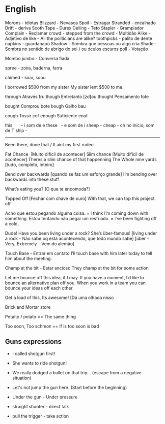 # English

Morons - idiotas
Blizzard - Nevasca
Spoil - Estragar
Stranded - encalhado
Drift - deriva
Scoth Tape - Durex
Ceiling - Teto
Stapler - Grampiador
Complain - Reclamar
crowd - stepped from the crowd - Multidão
Alike - Adjetivo de like - All the politicians are alike?
toothpicks - palito de dente
napkins - guardanapo
Shadow - Sombra que pessoas ou algo cria
Shade - Sombra no sentido de abrigo do sol / ou óculos escuros
poll - Votação

Mombo jumbo - Conversa fiada

spree - zona, baderna, farra

chimed - soar, soou


I borrowed $500 from my sister
My sister lent $500 to me.

 
through Através fru
though Entretanto [zd]ou
thought Pensamento fote

bought Comprou bote
bough Galho bau

cough Tossir cof
enough Suficiente enof



this       - i som de e
these   - e som de i
sheep -
cheap - ch no início, som de T
ship -

---------------------------------------------------------------------------------------------------------------------------------------

Been there, done that / It aint my first rodeo

Fat Chance  [Muito difícil de acontecer]
Slim chance [Muito difícil de acontecer] Theres a slim chance of that happenning
The Whole nine yards [tudo, completo, inteiro]

Bend over backwards [quando se faz um esforço grande]
I’m bending over backwards into these stuff

What’s eating you? [O que te encomoda?]

Topped Off [Fechar com chave de ouro]
With that, we can top this project off

Acho que estou pegando alguma coisa. = I think I’m coming down with something.
Estou tentando não pegar um resfriado. = I’ve been fighting off a cold.

Dude! Have you been living under a rock? She’s über-famous!
[living under a rock - Não sabe oq está acontecendo, que todo mundo sabe]
[über - Very, Extremely - Vem do alemão]

Touch Base - Entrar em contato
I’ll touch base with him later today to tell him about the meeting.

Champ at the bit - Estar ancioso
They champ at the bit for some action

Let me bounce off this idea, if I may.
If you have a moment, I’d like to bounce an alternative plan off you.
When you work in a team you can bounce your ideas off each other.

Get a load of this, Its awesome! [Dá uma olhada nisso


Brick and Mortar store

Potaito / potato == The same thing

Too soon, Too schmon == If is too soon is bad

## Guns expressions

- I called shotgun first!
- She wants to ride shotgun!

- We really dodged a bullet on that trip... (escape from a negative situation)
- Let's not jump the gun here. (Start before the beginning)

- Under the gun - Under pressure
- straight shooter - direct talk
- pull the trigger - take action
